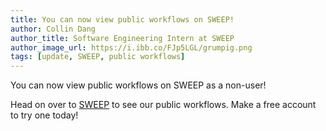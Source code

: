 ```yaml
---
title: You can now view public workflows on SWEEP!
author: Collin Dang
author_title: Software Engineering Intern at SWEEP
author_image_url: https://i.ibb.co/FJp5LGL/grumpig.png
tags: [update, SWEEP, public workflows]
---
```


You can now view public workflows on SWEEP as a non-user!  

Head on over to [SWEEP](https://sweep.run/public_workflows/) to see our public workflows. Make a free account to try one today!